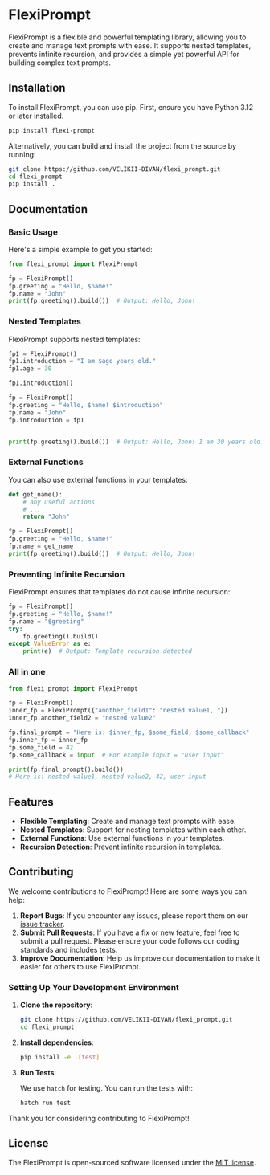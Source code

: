 # FlexiPrompt

FlexiPrompt is a flexible and powerful templating library, allowing you to create and manage text prompts with ease. It supports nested templates, prevents infinite recursion, and provides a simple yet powerful API for building complex text prompts.

## Installation

To install FlexiPrompt, you can use pip. First, ensure you have Python 3.12 or later installed.

```bash
pip install flexi-prompt
```

Alternatively, you can build and install the project from the source by running:

```bash
git clone https://github.com/VELIKII-DIVAN/flexi_prompt.git
cd flexi_prompt
pip install .
```

## Documentation

### Basic Usage

Here's a simple example to get you started:

```python
from flexi_prompt import FlexiPrompt

fp = FlexiPrompt()
fp.greeting = "Hello, $name!"
fp.name = "John"
print(fp.greeting().build())  # Output: Hello, John!
```

### Nested Templates

FlexiPrompt supports nested templates:

```python
fp1 = FlexiPrompt()
fp1.introduction = "I am $age years old."
fp1.age = 30

fp1.introduction()

fp = FlexiPrompt()
fp.greeting = "Hello, $name! $introduction"
fp.name = "John"
fp.introduction = fp1


print(fp.greeting().build())  # Output: Hello, John! I am 30 years old.
```

### External Functions

You can also use external functions in your templates:

```python
def get_name():
    # any useful actions
    # ...
    return "John"

fp = FlexiPrompt()
fp.greeting = "Hello, $name!"
fp.name = get_name
print(fp.greeting().build())  # Output: Hello, John!
```

### Preventing Infinite Recursion

FlexiPrompt ensures that templates do not cause infinite recursion:

```python
fp = FlexiPrompt()
fp.greeting = "Hello, $name!"
fp.name = "$greeting"
try:
    fp.greeting().build()
except ValueError as e:
    print(e)  # Output: Template recursion detected
```

### All in one

```python
from flexi_prompt import FlexiPrompt

fp = FlexiPrompt()
inner_fp = FlexiPrompt({"another_field1": "nested value1, "})
inner_fp.another_field2 = "nested value2"

fp.final_prompt = "Here is: $inner_fp, $some_field, $some_callback"
fp.inner_fp = inner_fp
fp.some_field = 42
fp.some_callback = input  # For example input = "user input"

print(fp.final_prompt().build())  
# Here is: nested value1, nested value2, 42, user input
```

## Features

- **Flexible Templating**: Create and manage text prompts with ease.
- **Nested Templates**: Support for nesting templates within each other.
- **External Functions**: Use external functions in your templates.
- **Recursion Detection**: Prevent infinite recursion in templates.

## Contributing

We welcome contributions to FlexiPrompt! Here are some ways you can help:

1. **Report Bugs**: If you encounter any issues, please report them on our [issue tracker](https://github.com/VELIKII-DIVAN/flexi_prompt/issues).
2. **Submit Pull Requests**: If you have a fix or new feature, feel free to submit a pull request. Please ensure your code follows our coding standards and includes tests.
3. **Improve Documentation**: Help us improve our documentation to make it easier for others to use FlexiPrompt.

### Setting Up Your Development Environment

1. **Clone the repository**:

    ```bash
    git clone https://github.com/VELIKII-DIVAN/flexi_prompt.git
    cd flexi_prompt
    ```

2. **Install dependencies**:

    ```bash
    pip install -e .[test]
    ```

3. **Run Tests**:

    We use `hatch` for testing. You can run the tests with:

    ```bash
    hatch run test
    ```

Thank you for considering contributing to FlexiPrompt!

## License

The FlexiPrompt is open-sourced software licensed under the [MIT license](https://opensource.org/licenses/MIT).